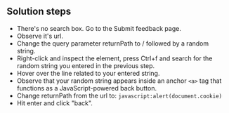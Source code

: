 ## Solution steps

- There's no search box. Go to the Submit feedback page.
- Observe it's url.
- Change the query parameter returnPath to / followed by a random string.
- Right-click and inspect the element, press Ctrl+f and search for the random string you entered in the previous step.
- Hover over the line related to your entered string.
- Observe that your random string appears inside an anchor `<a>` tag that functions as a JavaScript-powered back button.
- Change returnPath from the url to: `javascript:alert(document.cookie)`
- Hit enter and click "back".
